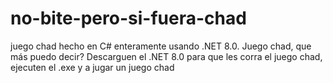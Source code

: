 # no-bite-pero-si-fuera-chad
juego chad hecho en C# enteramente usando .NET 8.0. Juego chad, que más puedo decir? Descarguen el .NET 8.0 para que les corra el juego chad, ejecuten el .exe y a jugar un juego chad

